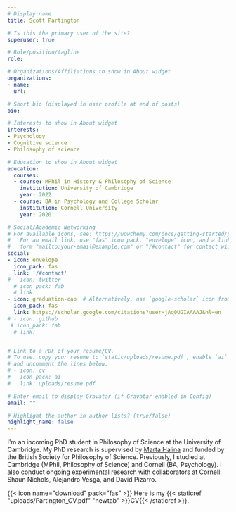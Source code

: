 ```yaml
---
# Display name
title: Scott Partington

# Is this the primary user of the site?
superuser: true

# Role/position/tagline
role: 

# Organizations/Affiliations to show in About widget
organizations:
- name: 
  url: 

# Short bio (displayed in user profile at end of posts)
bio: 

# Interests to show in About widget
interests:
- Psychology
- Cognitive science
- Philosophy of science 

# Education to show in About widget
education:
  courses:
  - course: MPhil in History & Philosophy of Science 
    institution: University of Cambridge
    year: 2022
  - course: BA in Psychology and College Scholar 
    institution: Cornell University
    year: 2020

# Social/Academic Networking
# For available icons, see: https://wowchemy.com/docs/getting-started/page-builder/#icons
#   For an email link, use "fas" icon pack, "envelope" icon, and a link in the
#   form "mailto:your-email@example.com" or "/#contact" for contact widget.
social:
- icon: envelope
  icon_pack: fas
  link: '/#contact'
# - icon: twitter
  # icon_pack: fab
  # link:
- icon: graduation-cap  # Alternatively, use `google-scholar` icon from `ai` icon pack
  icon_pack: fas
  link: https://scholar.google.com/citations?user=jAq0UGIAAAAJ&hl=en
# - icon: github
 # icon_pack: fab
  # link: 


# Link to a PDF of your resume/CV.
# To use: copy your resume to `static/uploads/resume.pdf`, enable `ai` icons in `params.toml`, 
# and uncomment the lines below.
# - icon: cv
#   icon_pack: ai
#   link: uploads/resume.pdf

# Enter email to display Gravatar (if Gravatar enabled in Config)
email: ""

# Highlight the author in author lists? (true/false)
highlight_name: false
---
```


I'm an incoming PhD student in Philosophy of Science at the University of Cambridge. My PhD research is supervised by [Marta Halina](https://www.martahalina.com) and funded by the British Society for Philosophy of Science. Previously, I studied at Cambridge (MPhil, Philosophy of Science) and Cornell (BA, Psychology). I also conduct ongoing experimental research with collaborators at Cornell: Shaun Nichols, Alejandro Vesga, and David Pizarro. 

{{< icon name="download" pack="fas" >}} Here is my {{< staticref "uploads/Partington_CV.pdf" "newtab" >}}CV{{< /staticref >}}.
